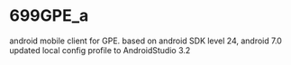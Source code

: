 # 699GPE_a
android mobile client for GPE.
based on android SDK level 24, android 7.0
updated local config profile to AndroidStudio 3.2

